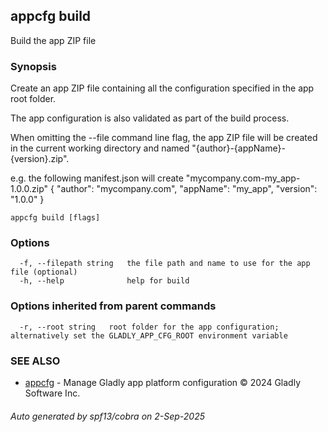 ## appcfg build

Build the app ZIP file

### Synopsis


Create an app ZIP file containing all the configuration specified in the app root folder.

The app configuration is also validated as part of the build process.

When omitting the --file command line flag, the app ZIP file will be created in the current working directory and named "{author}-{appName}-{version}.zip".

e.g. the following manifest.json will create "mycompany.com-my_app-1.0.0.zip"
{
  "author": "mycompany.com",
  "appName": "my_app",
  "version": "1.0.0"
}


```
appcfg build [flags]
```

### Options

```
  -f, --filepath string   the file path and name to use for the app file (optional)
  -h, --help              help for build
```

### Options inherited from parent commands

```
  -r, --root string   root folder for the app configuration; alternatively set the GLADLY_APP_CFG_ROOT environment variable
```

### SEE ALSO

* [appcfg](appcfg.md)	 - Manage Gladly app platform configuration © 2024 Gladly Software Inc.

###### Auto generated by spf13/cobra on 2-Sep-2025
